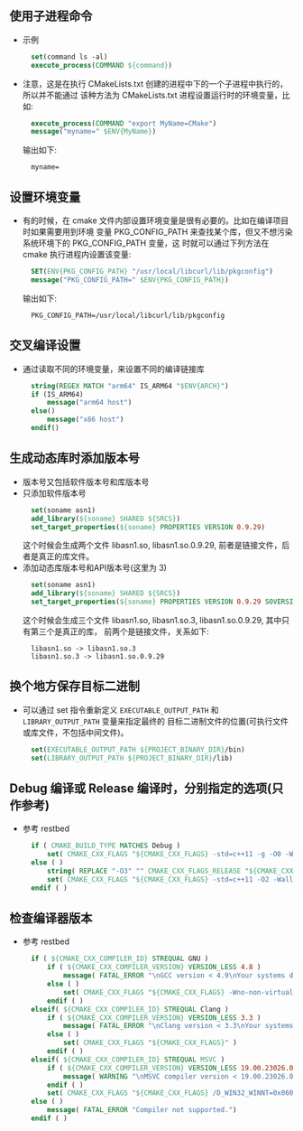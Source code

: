 
## 使用子进程命令
- 示例
  ```cmake
    set(command ls -al)
    execute_process(COMMAND ${command})
  ```
- 注意，这是在执行 CMakeLists.txt 创建的进程中下的一个子进程中执行的，所以并不能通过
  该种方法为 CMakeLists.txt 进程设置运行时的环境变量，比如:
  ```cmake
    execute_process(COMMAND "export MyName=CMake")
    message("myname=" $ENV{MyName})
  ```
  输出如下:
  ```shell
    myname=
  ```

## 设置环境变量
- 有的时候，在 cmake 文件内部设置环境变量是很有必要的。比如在编译项目时如果需要用到环境
  变量 PKG_CONFIG_PATH 来查找某个库，但又不想污染系统环境下的 PKG_CONFIG_PATH 变量，这
  时就可以通过下列方法在 cmake 执行进程内设置该变量:
  ```cmake
    SET(ENV{PKG_CONFIG_PATH} "/usr/local/libcurl/lib/pkgconfig")
    message("PKG_CONFIG_PATH=" $ENV{PKG_CONFIG_PATH})
  ```
  输出如下:
  ```shell
    PKG_CONFIG_PATH=/usr/local/libcurl/lib/pkgconfig
  ```

## 交叉编译设置
- 通过读取不同的环境变量，来设置不同的编译链接库
  ```cmake
    string(REGEX MATCH "arm64" IS_ARM64 "$ENV{ARCH}")
    if (IS_ARM64)
        message("arm64 host")
    else()
        message("x86 host")
    endif()
  ```
  
## 生成动态库时添加版本号
- 版本号又包括软件版本号和库版本号
- 只添加软件版本号
  ```cmake
    set(soname asn1)
    add_library(${soname} SHARED ${SRCS})
    set_target_properties(${soname} PROPERTIES VERSION 0.9.29)
  ```
  这个时候会生成两个文件 libasn1.so, libasn1.so.0.9.29, 前者是链接文件，后者是真正的库文件。
- 添加动态库版本号和API版本号(这里为 3)
  ```cmake
    set(soname asn1)
    add_library(${soname} SHARED ${SRCS})
    set_target_properties(${soname} PROPERTIES VERSION 0.9.29 SOVERSION 3)
  ```
  这个时候会生成三个文件 libasn1.so, libasn1.so.3, libasn1.so.0.9.29, 其中只有第三个是真正的库，
  前两个是链接文件，关系如下:
  ```shell
    libasn1.so -> libasn1.so.3
    libasn1.so.3 -> libasn1.so.0.9.29
  ```

## 换个地方保存目标二进制
- 可以通过 set 指令重新定义 `EXECUTABLE_OUTPUT_PATH` 和 `LIBRARY_OUTPUT_PATH` 变量来指定最终的
  目标二进制文件的位置(可执行文件或库文件，不包括中间文件)。
  ```cmake
    set(EXECUTABLE_OUTPUT_PATH ${PROJECT_BINARY_DIR}/bin)
    set(LIBRARY_OUTPUT_PATH ${PROJECT_BINARY_DIR}/lib)
  ```

## Debug 编译或 Release 编译时，分别指定的选项(只作参考)
- 参考 restbed
  ```cmake
    if ( CMAKE_BUILD_TYPE MATCHES Debug )
        set( CMAKE_CXX_FLAGS "${CMAKE_CXX_FLAGS} -std=c++11 -g -O0 -Wall -Wextra -Weffc++ -pedantic -Wno-unknown-pragmas" )
    else ( )
        string( REPLACE "-O3" "" CMAKE_CXX_FLAGS_RELEASE "${CMAKE_CXX_FLAGS_RELEASE}" )
        set( CMAKE_CXX_FLAGS "${CMAKE_CXX_FLAGS} -std=c++11 -O2 -Wall -Wextra -Weffc++ -pedantic -Wno-unknown-pragmas" )
    endif ( )
  ```
  
## 检查编译器版本
- 参考 restbed
  ```cmake
    if ( ${CMAKE_CXX_COMPILER_ID} STREQUAL GNU )
        if ( ${CMAKE_CXX_COMPILER_VERSION} VERSION_LESS 4.8 )
            message( FATAL_ERROR "\nGCC version < 4.9\nYour systems default compiler is GCC. This project makes use of c++11 features present only in versions of gcc >= 4.9. You can use a different compiler by re-running cmake with the command switch \"-D CMAKE_CXX_COMPILER=<compiler>\" " )
        else ( )
            set( CMAKE_CXX_FLAGS "${CMAKE_CXX_FLAGS} -Wno-non-virtual-dtor" )
        endif ( )
    elseif( ${CMAKE_CXX_COMPILER_ID} STREQUAL Clang )
        if ( ${CMAKE_CXX_COMPILER_VERSION} VERSION_LESS 3.3 )
            message( FATAL_ERROR "\nClang version < 3.3\nYour systems default compiler is clang. This project makes use of c++11 features present only in versions of clang >= 3.3. You can use a different compiler by re-running cmake with the command switch \"-D CMAKE_CXX_COMPILER=<compiler>\" " )
        else ( )
            set( CMAKE_CXX_FLAGS "${CMAKE_CXX_FLAGS}" )
        endif ( )
    elseif( ${CMAKE_CXX_COMPILER_ID} STREQUAL MSVC )
        if ( ${CMAKE_CXX_COMPILER_VERSION} VERSION_LESS 19.00.23026.0 )
            message( WARNING "\nMSVC compiler version < 19.00.23026.0" )
        endif ( )
        set( CMAKE_CXX_FLAGS "${CMAKE_CXX_FLAGS} /D_WIN32_WINNT=0x0601 /W4 /wd4068 /wd4702" )
    else ( )
        message( FATAL_ERROR "Compiler not supported.")
    endif ( )
  ```